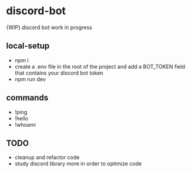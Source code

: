 # discord-bot
{WIP} discord bot work in progress 


## local-setup 
  * npm i 
  * create a .env file in the root of the project and add a BOT_TOKEN field that contains your discord bot token 
  * npm run dev  
  


## commands 
  * !ping 
  * !hello 
  * !whoami 
 
 
## TODO 
 * cleanup and refactor code  
 * study discord library more in order to optimize code 
